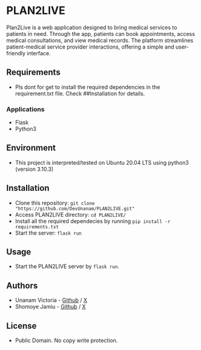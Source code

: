 # PLAN2LIVE

Plan2Live is a web application designed to bring medical services to patients in need. Through the app, patients can book appointments, access medical consultations, and view medical records. The platform streamlines patient-medical service provider interactions, offering a simple and user-friendly interface.


## Requirements

+ Pls dont for get to install the required dependencies in the requirement.txt file. Check ##Installation for details.


### Applications

+ Flask
+ Python3


## Environment

+ This project is interpreted/tested on Ubuntu 20.04 LTS using python3 (version 3.10.3)


## Installation

+ Clone this repository: `git clone "https://github.com/DevUnanam/PLAN2LIVE.git"`
+ Access PLAN2LIVE directory: `cd PLAN2LIVE/`
+ Install all the required dependecies by running `pip install -r requirements.txt`
+ Start the server: `flask run`


## Usage

+ Start the PLAN2LIVE server by `flask run`.


## Authors
+ Unanam Victoria - [Github](https://github.com/DevUnanam) / [X](https://twitter.com/EmasenyeUnanam)
+ Shomoye Jamiu - [Github](https://github.com/jomojay) / [X](https://twitter.com/jassmenn16)


## License
+ Public Domain. No copy write protection. 
